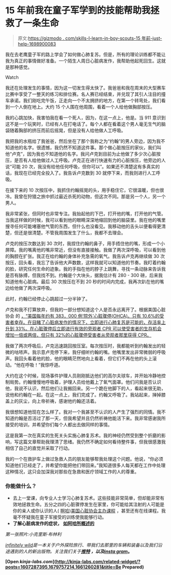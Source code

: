 # 15 年前我在童子军学到的技能帮助我拯救了一条生命

> 原文:[https://gizmodo . com/skills-I-learn-in-boy-scouts-15 年前-just-help-1698900083](https://gizmodo.com/skills-i-learned-in-boy-scouts-15-years-ago-just-helped-1698900083)

我在去老鹰童子军的路上学会了如何做心肺复苏。但是，所有的理论训练都不能让我为真正的事情做好准备。一个陌生人周日心脏病发作，我帮助他起死回生。这就是那种感觉。

Watch

我还在处理发生的事情，因为这一切发生得太快了。我爸爸和我在周末的大型赛车比赛中享受了一整天的练习和排位赛。名人赛已经结束，并兑现了其引人注目的撞车承诺。我们刚吃完午饭，正走向一个不太拥挤的地方，在第一个转弯处，我们看到一个人倒在地上。大约 15 个人围在他周围，看着一个人给他做胸部按压。

我的心跳加快，我害怕我在看一个死人，因为，在这一点上，他是。当 911 意识到这不是一个玩笑时，已经有人在打电话了。每个人都在看着这个男人毫无生气的脑袋随着胸部的挤压而前后摇晃，但是没有人给他做人工呼吸。

我把我的水瓶给了我爸爸，然后坐在了那个我称之为“约翰”的男人旁边，因为我不知道他的名字。很遗憾，我仍然不知道这件事。那个做心脏按压的家伙，我们叫他“卢克”，因为我也不知道他的名字。我问卢克到目前为止他做了多少次心脏按压，是否有人给他做过人工呼吸。卢克正在进行快速有力的心脏按压，他旁边的人说“可能 20 次，我没有给他任何呼吸，但你可以”。如果还不清楚这有多真实的话，我现在已经完全投入了。我告诉卢克数到 30 就停下来，而我则进行人工呼吸。

在接下来的 10 次按压中，我抓住约翰摇晃的头，用手稳住它，它很温暖，但也很冷。我曾在狩猎之旅中抓过最近杀死的动物，但这次不同。那是另一个人，另一个男人。

我非常紧张，但同时也非常专注。我抬起他的下巴，打开他的嘴，打开他的气管。当我这样做的时候，我可以看到他的眼睛深深地缩回到他的脑袋里。我在他的嘴里搜寻任何可能堵塞他气管的东西，但什么也没看见。我移动他的舌头以便看得更清楚，但还是很清楚。不管我周围发生了什么，我都不去理会。

卢克的按压次数达到 30 次时，我捏住约翰的鼻子，用手捂住他的嘴，形成一个小屏障。我的嘴离他的嘴非常近，但没有直接接触。我做了两次深呼吸，可以看到他的胸腔在扩张。我正在给约翰的身体补充急需的氧气。我告诉卢克再继续做 30 次按压，回头看，我忘了告诉他大声数数，这样我就可以知道他的节奏。我盯着约翰的脸，研究任何生命的迹象。我的手指在他的脖子上跳舞，寻找一条动脉来告诉我是否有脉搏，但我找不到。约翰是个大块头，据我估计有 280 - 300 磅，后来我知道他有心脏病。最后 30 次按压在不到 20 秒的时间内完成，我再次趴在他的嘴边给他做了两次深呼吸。

此时，约翰已经停止心跳超过一分半钟了。

卢克和我不打算放弃，但我的一部分想知道这个人是否永远离开了。根据美国心脏协会 的 [，“美国每年约有 383，000 例‘院外’心脏骤停(OHCA)。只有 10.6%的受害者幸存。在目睹了心脏病发作的情况下，立即进行心肺复苏是可能的，存活率上升到 33%。在心脏骤停后立即进行有效的旁观者 CPR 可以使受害者的生存机会增加一倍或两倍，但只有 32%的心脏骤停受害者从旁观者那里获得 CPR。](http://www.heart.org/HEARTORG/CPRAndECC/WhatisCPR/CPRFactsandStats/CPR-Statistics_UCM_307542_Article.jsp)

我做了两次呼吸后，卢克迅速跳回按压室。每次按压时，我都能听到约翰发出的轻微的咕哝声。我示意卢克停下来，我仔细听约翰的嘴。他嘴里发出非常微弱的呼吸声。我回头看着他的脸，他的眼睛茫然地向上看着，但它们不再在他的头上滚动。“他在呼吸！”我惊呼道。

大约在这个时候，现场事件护理人员刚刚抵达他们的高尔夫球车，并开始冷静地控制局势。约翰慢慢地呼吸着，护理人员给他戴上了氧气面罩。他们问我是否认识他，我说不认识，然后他们让我搬回来。另一个跪在他脚下的人，看起来很无助，说他和约翰在一起。在这一点上，我们完成了。约翰又呼吸了。我站起来，掸掉膝盖上的灰尘，向上帝祈祷，感谢他约翰还活着。

我很想知道他现在怎么样了。我对一个我甚至不认识的人产生了强烈的同情。我不知道约翰是否活过了那一天，但我希望并且仍然祈祷他能活下来。我非常感谢我所接受的培训，并希望你们每个人都出去做同样的事情。

这是我第一次在真实的生死关头实施心肺复苏术。我的神经仍然受到整个折磨的影响，写这篇文章帮助我理清了思绪。我仍然不确定如何看待整件事，但我很感激我相信了自己的直觉并采取了行动。

我的一个在救护车上做过急救人员的朋友能够帮我处理这个问题。他说，“你必须知道他们已经走了，并希望你能把他们带回来。”我知道很多人每天都在工作中处理这种情况，这只会加深我对那些在急救和医疗领域工作的人的尊重。

### 你能做什么？

*   去上一堂课，向专业人士学习心肺复苏术。这些技能非常简单，但却能非常有效地拯救生命。五分之四的心脏骤停发生在家里，你可能给其注射的人可能是你的亲人或你认识的人( [啊哈](http://www.heart.org/HEARTORG/CPRAndECC/WhatisCPR/CPRFactsandStats/CPR-Statistics_UCM_307542_Article.jsp))[美国心脏协会主办课程](http://www.heart.org/HEARTORG/CPRAndECC/FindaCourse/Find-a-Course_UCM_303220_SubHomePage.jsp) ，甚至还有在线课程。我毫不怀疑我在童子军接受的训练使我能够行动。
*   **了解心脏病发作的症状，** [**如阿哈所概述的**](http://www.heart.org/HEARTORG/Conditions/HeartAttack/WarningSignsofaHeartAttack/Warning-Signs-of-a-Heart-Attack_UCM_002039_Article.jsp)

*第一张照片:小克里斯·布林利*

[*infinitely wild*](http://indefinitelywild.gizmodo.com/)*是一本关于户外探险旅行、带我们去那里的车辆和装备以及我们沿途遇到的人的新出版物。关注我们关于*[](https://www.facebook.com/indefinitelywild)**[*推特*](https://twitter.com/indefinitewild) *，以及*[*insta gram*](http://instagram.com/indefinitewild)。**

**[Open *kinja-labs.com*](http://kinja-labs.com/related-widget/?posts=1607287395,1679757214,1661260281&title=Be Prepared)**